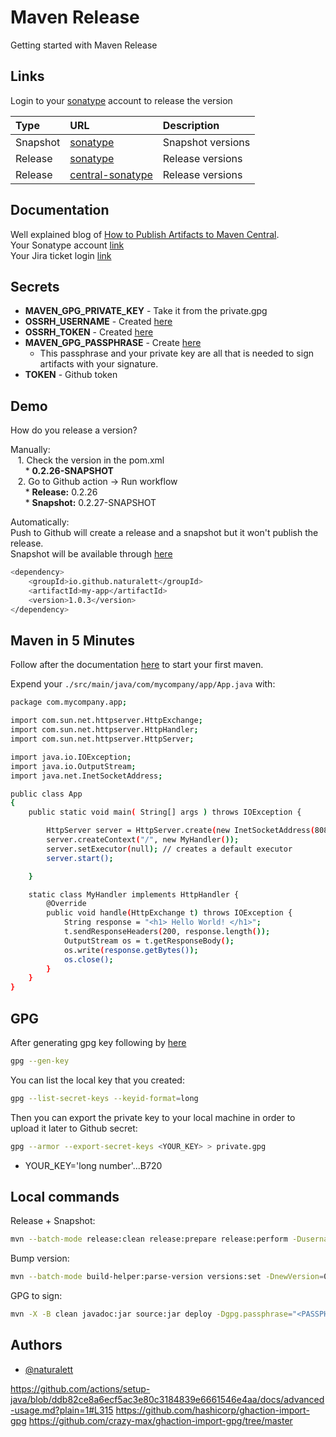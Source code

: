 
# Maven Release

Getting started with Maven Release


## Links

Login to your [sonatype](https://s01.oss.sonatype.org/) account to release the version

| Type | URL     | Description                |
| :-------- | :------- | :------------------------- |
| Snapshot | [sonatype](https://s01.oss.sonatype.org/content/repositories/snapshots/io/github/naturalett/my-app/) | Snapshot versions |
| Release | [sonatype](https://repo.maven.apache.org/maven2/io/github/naturalett/my-app/) | Release versions |
| Release | [central-sonatype](https://central.sonatype.com/artifact/io.github.naturalett/my-app/1.0.0/versions) | Release versions |


## Documentation

Well explained blog of [How to Publish Artifacts to Maven Central](https://dzone.com/articles/how-to-publish-artifacts-to-maven-central). \
Your Sonatype account [link](https://s01.oss.sonatype.org/)\
Your Jira ticket login [link](https://issues.sonatype.org/)

## Secrets
* **MAVEN_GPG_PRIVATE_KEY** - Take it from the private.gpg
* **OSSRH_USERNAME** - Created [here](https://issues.sonatype.org/)
* **OSSRH_TOKEN** - Created [here](https://issues.sonatype.org/)
* **MAVEN_GPG_PASSPHRASE** - Create [here](https://central.sonatype.org/publish/requirements/gpg/#generating-a-key-pair)
    * This passphrase and your private key are all that is needed to sign artifacts with your signature.
* **TOKEN** - Github token
## Demo

How do you release a version?

Manually:\
&nbsp;&nbsp;&nbsp;1. Check the version in the pom.xml\
&nbsp;&nbsp;&nbsp;&nbsp;&nbsp;&nbsp;* **<version>0.2.26-SNAPSHOT</version>**\
&nbsp;&nbsp;&nbsp;2. Go to Github action -> Run workflow\
&nbsp;&nbsp;&nbsp;&nbsp;&nbsp;&nbsp;* **Release:** 0.2.26\
&nbsp;&nbsp;&nbsp;&nbsp;&nbsp;&nbsp;* **Snapshot:** 0.2.27-SNAPSHOT

Automatically:\
Push to Github will create a release and a snapshot but it won't publish the release.\
Snapshot will be available through [here](https://central.sonatype.com/artifact/io.github.naturalett/my-app/1.0.3)
```bash
<dependency>
    <groupId>io.github.naturalett</groupId>
    <artifactId>my-app</artifactId>
    <version>1.0.3</version>
</dependency>
```


## Maven in 5 Minutes
Follow after the documentation [here](https://maven.apache.org/guides/getting-started/maven-in-five-minutes.html) to start your first maven.

Expend your `./src/main/java/com/mycompany/app/App.java` with:
```bash
package com.mycompany.app;

import com.sun.net.httpserver.HttpExchange;
import com.sun.net.httpserver.HttpHandler;
import com.sun.net.httpserver.HttpServer;

import java.io.IOException;
import java.io.OutputStream;
import java.net.InetSocketAddress;

public class App 
{
    public static void main( String[] args ) throws IOException {

        HttpServer server = HttpServer.create(new InetSocketAddress(8080), 0);
        server.createContext("/", new MyHandler());
        server.setExecutor(null); // creates a default executor
        server.start();

    }

    static class MyHandler implements HttpHandler {
        @Override
        public void handle(HttpExchange t) throws IOException {
            String response = "<h1> Hello World! </h1>";
            t.sendResponseHeaders(200, response.length());
            OutputStream os = t.getResponseBody();
            os.write(response.getBytes());
            os.close();
        }
    }
}
```


## GPG

After generating gpg key following by [here](https://central.sonatype.org/publish/requirements/gpg/#generating-a-key-pair)
```bash
gpg --gen-key
```

You can list the local key that you created:
```bash
gpg --list-secret-keys --keyid-format=long
```

Then you can export the private key to your local machine in order to upload it later to Github secret:

```bash
gpg --armor --export-secret-keys <YOUR_KEY> > private.gpg
```
* YOUR_KEY='long number'...B720

## Local commands

Release + Snapshot:
```bash
mvn --batch-mode release:clean release:prepare release:perform -Dusername=naturalett -Dpassword=<GITHUB_TOKEN> -s settings.xml -X
```

Bump version:
```bash
mvn --batch-mode build-helper:parse-version versions:set -DnewVersion=0.2.0-SNAPSHOT versions:commit -Dusername=naturalett -Dpassword=<GITHUB_TOKEN> -s settings.xml -X
```

GPG to sign:
```bash
mvn -X -B clean javadoc:jar source:jar deploy -Dgpg.passphrase="<PASSPHRASE_GPG>" -Pci-cd -s settings.xml
```
## Authors

- [@naturalett](https://www.github.com/naturalett)





https://github.com/actions/setup-java/blob/ddb82ce8a6ecf5ac3e80c3184839e6661546e4aa/docs/advanced-usage.md?plain=1#L315
https://github.com/hashicorp/ghaction-import-gpg
https://github.com/crazy-max/ghaction-import-gpg/tree/master

